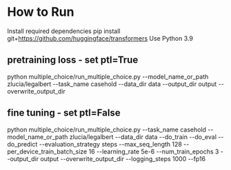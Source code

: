 # How to Run
Install required dependencies
    pip install git+https://github.com/huggingface/transformers
Use Python 3.9

## pretraining loss - set ptl=True
python multiple_choice/run_multiple_choice.py --model_name_or_path zlucia/legalbert --task_name casehold --data_dir data --output_dir output --overwrite_output_dir

## fine tuning - set ptl=False
python multiple_choice/run_multiple_choice.py --task_name casehold --model_name_or_path zlucia/legalbert --data_dir data --do_train --do_eval --do_predict --evaluation_strategy steps --max_seq_length 128 --per_device_train_batch_size 16 --learning_rate 5e-6 --num_train_epochs 3 --output_dir output --overwrite_output_dir --logging_steps 1000 --fp16